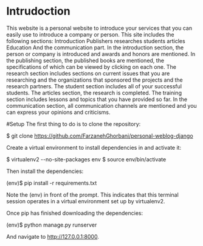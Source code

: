# Intrudoction
This website is a personal website to introduce your services that you can easily use to introduce a company or person. This site includes the following sections:
Introduction
Publishers
researches
students
articles
Education
And the communication part.
In the introduction section, the person or company is introduced and awards and honors are mentioned.
In the publishing section, the published books are mentioned, the specifications of which can be viewed by clicking on each one.
 The research section includes sections on current issues that you are researching and the organizations that sponsored the projects and the research partners.
The student section includes all of your successful students.
The articles section, the research is completed.
The training section includes lessons and topics that you have provided so far.
In the communication section, all communication channels are mentioned and you can express your opinions and criticisms.

#Setup
The first thing to do is to clone the repository:

$ git clone https://github.com/FarzanehGhorbani/personal-weblog-django

Create a virtual environment to install dependencies in and activate it:

$ virtualenv2 --no-site-packages env
$ source env/bin/activate

Then install the dependencies:

(env)$ pip install -r requirements.txt

Note the (env) in front of the prompt. This indicates that this terminal session operates in a virtual environment set up by virtualenv2.

Once pip has finished downloading the dependencies:

(env)$ python manage.py runserver

And navigate to http://127.0.0.1:8000.
